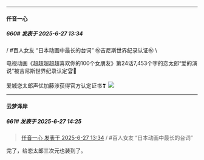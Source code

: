 ﻿
*****

####  仟音一心  
##### 660#       发表于 2025-6-27 13:34

/
#百人女友
“日本动画中最长的台词”
㊗️吉尼斯世界纪录认证㊗️
\

电视动画《超超超超超喜欢你的100个女朋友》第24话7,453个字的恋太郎“爱的演说”被吉尼斯世界纪录认定🏆🎉

爱城恋太郎声优加藤涉获得官方认定证书❣
<img src="https://p.sda1.dev/25/5c5aaa67c3a34d9b59275036e6fba20b/image.jpg" referrerpolicy="no-referrer">


*****

####  云梦泽岸  
##### 661#       发表于 2025-6-27 14:25

<blockquote><a href="httphttps://stage1st.com/2b/forum.php?mod=redirect&amp;goto=findpost&amp;pid=68009604&amp;ptid=2123896" target="_blank">仟音一心 发表于 2025-6-27 13:34</a>
/
#百人女友
“日本动画中最长的台词”</blockquote>
完了，给恋太郎三次元也装到了。

